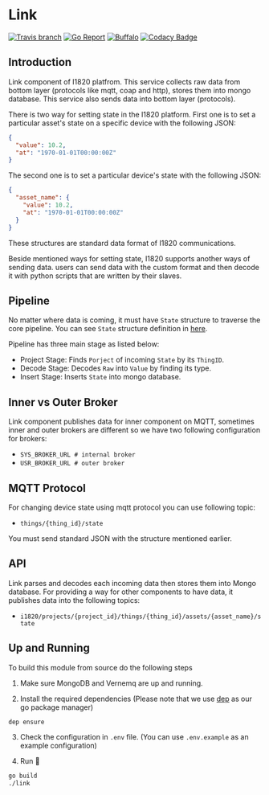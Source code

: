 # Link
[![Travis branch](https://img.shields.io/travis/com/I1820/link/master.svg?style=flat-square)](https://travis-ci.com/I1820/link)
[![Go Report](https://goreportcard.com/badge/github.com/I1820/link?style=flat-square)](https://goreportcard.com/report/github.com/I1820/link)
[![Buffalo](https://img.shields.io/badge/powered%20by-buffalo-blue.svg?style=flat-square)](http://gobuffalo.io)
[![Codacy Badge](https://api.codacy.com/project/badge/Grade/1bdf3a4f0b294e9e92f15211ba894ef4)](https://www.codacy.com/app/i1820/link?utm_source=github.com&amp;utm_medium=referral&amp;utm_content=I1820/link&amp;utm_campaign=Badge_Grade)

## Introduction

Link component of I1820 platfrom. This service collects
raw data from bottom layer (protocols like mqtt, coap and http), stores them into mongo database.
This service also sends data into bottom layer (protocols).

There is two way for setting state in the I1820 platform.
First one is to set a particular asset's state on a specific device with the following JSON:

```json
{
  "value": 10.2,
  "at": "1970-01-01T00:00:00Z"
}
```

The second one is to set a particular device's state with the following JSON:

```json
{
  "asset_name": {
    "value": 10.2,
    "at": "1970-01-01T00:00:00Z"
  }
}
```

These structures are standard data format of I1820 communications.

Beside mentioned ways for setting state, I1820 supports another ways of sending data.
users can send data with the custom format and then decode it with python scripts that are written by their slaves.

## Pipeline
No matter where data is coming, it must have `State` structure to traverse the core pipeline. You can see `State` structure definition in [here](https://github.com/I1820/types/blob/master/state.go).

Pipeline has three main stage as listed below:

- Project Stage: Finds `Porject` of incoming `State` by its `ThingID`.
- Decode Stage: Decodes `Raw` into `Value` by finding its type.
- Insert Stage: Inserts `State` into mongo database.

## Inner vs Outer Broker
Link component publishes data for inner component on MQTT, sometimes
inner and outer brokers are different so we have two following configuration
for brokers:

- `SYS_BROKER_URL # internal broker`
- `USR_BROKER_URL # outer broker`

## MQTT Protocol
For changing device state using mqtt protocol you can use following topic:

- `things/{thing_id}/state`

You must send standard JSON with the structure mentioned earlier.

## API

Link parses and decodes each incoming data then stores them into Mongo database.
For providing a way for other components to have data, it publishes data into the following topics:

- `i1820/projects/{project_id}/things/{thing_id}/assets/{asset_name}/state`

## Up and Running
To build this module from source do the following steps

1. Make sure MongoDB and Vernemq are up and running.

2. Install the required dependencies (Please note that we use [dep](https://github.com/golang/dep) as our go package manager)
```sh
dep ensure
```

3. Check the configuration in `.env` file. (You can use `.env.example` as an example configuration)

4. Run :runner:
```sh
go build
./link
```

